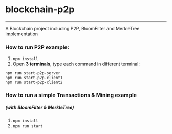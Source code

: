 # blockchain-p2p
_____________

A Blockchain project including P2P, BloomFilter and MerkleTree implementation

### How to run P2P example:

1. `npm install`
2. Open **3 terminals**, type each command in different terminal:

```
npm run start-p2p-server
npm run start-p2p-client1
npm run start-p2p-client2
```

### How to run a simple Transactions & Mining example
##### (with BloomFilter & MerkleTree)

1. `npm install`
2. `npm run start`